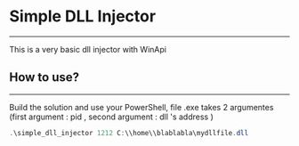 <h1>Simple DLL Injector</h1>
<hr>
<p>This is a very basic dll injector with WinApi</p>
<h2>How to use?</h2>
<hr>
<p>Build the solution and use your PowerShell, file .exe takes 2 argumentes (first argument : pid , second argument : dll 's address )</p>

```powershell
.\simple_dll_injector 1212 C:\\home\\blablabla\mydllfile.dll
```
